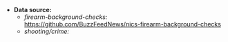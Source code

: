 

- **Data source:**
    * *firearm-background-checks:* https://github.com/BuzzFeedNews/nics-firearm-background-checks
    * *shooting/crime:*